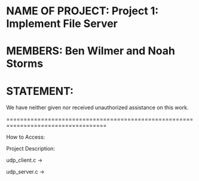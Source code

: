 NAME OF PROJECT: Project 1: Implement File Server
=================================================

MEMBERS: Ben Wilmer and Noah Storms
===================================

STATEMENT: 
===========
We have neither given nor received unauthorized assistance on this work.

===================================================================================

How to Access:

Project Description:

udp_client.c ->

udp_server.c ->

